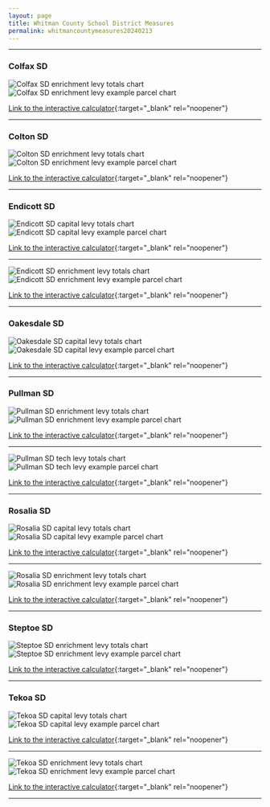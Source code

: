 ```yaml
---
layout: page
title: Whitman County School District Measures
permalink: whitmancountymeasures20240213
---
```


___

### Colfax SD

![Colfax SD enrichment levy totals chart](pagesManual/LeviesReport/20240213/ColfaxEnrichment.png "Colfax SD enrichment levy totals chart")
![Colfax SD enrichment levy example parcel chart](pagesManual/LeviesReport/20240213/ColfaxEnrichmentParcel.png "Colfax SD enrichment  example parcel chart")

[Link to the interactive calculator](calculator_colfax_enrichment_20240213_enhanced){:target="_blank" rel="noopener"}

___

### Colton SD

![Colton SD enrichment levy totals chart](pagesManual/LeviesReport/20240213/ColtonEnrichment.png "Colton SD enrichment levy totals chart")
![Colton SD enrichment levy example parcel chart](pagesManual/LeviesReport/20240213/ColtonEnrichmentParcel.png "Colton SD enrichment  example parcel chart")

[Link to the interactive calculator](calculator_colton_enrichment_20240213_enhanced){:target="_blank" rel="noopener"}

___

### Endicott SD

![Endicott SD capital levy totals chart](pagesManual/LeviesReport/20240213/EndicottCapital.png "Endicott SD capital levy totals chart")
![Endicott SD capital levy example parcel chart](pagesManual/LeviesReport/20240213/EndicottCapitalParcel.png "Endicott SD capital  example parcel chart")

[Link to the interactive calculator](calculator_endicott_capital_20240213_enhanced){:target="_blank" rel="noopener"}

___


![Endicott SD enrichment levy totals chart](pagesManual/LeviesReport/20240213/EndicottEnrichment.png "Endicott SD enrichment levy totals chart")
![Endicott SD enrichment levy example parcel chart](pagesManual/LeviesReport/20240213/EndicottEnrichmentParcel.png "Endicott SD enrichment  example parcel chart")

[Link to the interactive calculator](calculator_endicott_enrichment_20240213_enhanced){:target="_blank" rel="noopener"}

___

### Oakesdale SD

![Oakesdale SD capital levy totals chart](pagesManual/LeviesReport/20240213/OakesdaleCapital.png "Oakesdale SD capital levy totals chart")
![Oakesdale SD capital levy example parcel chart](pagesManual/LeviesReport/20240213/OakesdaleCapitalParcel.png "Oakesdale SD capital  example parcel chart")

[Link to the interactive calculator](calculator_oakesdale_capital_20240213_enhanced){:target="_blank" rel="noopener"}

___

### Pullman SD

![Pullman SD enrichment levy totals chart](pagesManual/LeviesReport/20240213/PullmanEnrichment.png "Pullman SD enrichment levy totals chart")
![Pullman SD enrichment levy example parcel chart](pagesManual/LeviesReport/20240213/PullmanEnrichmentParcel.png "Pullman SD enrichment  example parcel chart")

[Link to the interactive calculator](calculator_pullman_enrichment_20240213_enhanced){:target="_blank" rel="noopener"}

___


![Pullman SD tech levy totals chart](pagesManual/LeviesReport/20240213/PullmanTech.png "Pullman SD tech levy totals chart")
![Pullman SD tech levy example parcel chart](pagesManual/LeviesReport/20240213/PullmanTechParcel.png "Pullman SD tech  example parcel chart")

[Link to the interactive calculator](calculator_pullman_tech_20240213_enhanced){:target="_blank" rel="noopener"}

___

### Rosalia SD

![Rosalia SD capital levy totals chart](pagesManual/LeviesReport/20240213/RosaliaCapital.png "Rosalia SD capital levy totals chart")
![Rosalia SD capital levy example parcel chart](pagesManual/LeviesReport/20240213/RosaliaCapitalParcel.png "Rosalia SD capital  example parcel chart")

[Link to the interactive calculator](calculator_rosalia_capital_20240213_enhanced){:target="_blank" rel="noopener"}

___


![Rosalia SD enrichment levy totals chart](pagesManual/LeviesReport/20240213/RosaliaEnrichment.png "Rosalia SD enrichment levy totals chart")
![Rosalia SD enrichment levy example parcel chart](pagesManual/LeviesReport/20240213/RosaliaEnrichmentParcel.png "Rosalia SD enrichment  example parcel chart")

[Link to the interactive calculator](calculator_rosalia_enrichment_20240213_enhanced){:target="_blank" rel="noopener"}

___

### Steptoe SD

![Steptoe SD enrichment levy totals chart](pagesManual/LeviesReport/20240213/SteptoeEnrichment.png "Steptoe SD enrichment levy totals chart")
![Steptoe SD enrichment levy example parcel chart](pagesManual/LeviesReport/20240213/SteptoeEnrichmentParcel.png "Steptoe SD enrichment  example parcel chart")

[Link to the interactive calculator](calculator_steptoe_enrichment_20240213_enhanced){:target="_blank" rel="noopener"}

___

### Tekoa SD

![Tekoa SD capital levy totals chart](pagesManual/LeviesReport/20240213/TekoaCapital.png "Tekoa SD capital levy totals chart")
![Tekoa SD capital levy example parcel chart](pagesManual/LeviesReport/20240213/TekoaCapitalParcel.png "Tekoa SD capital  example parcel chart")

[Link to the interactive calculator](calculator_tekoa_capital_20240213_enhanced){:target="_blank" rel="noopener"}

___


![Tekoa SD enrichment levy totals chart](pagesManual/LeviesReport/20240213/TekoaEnrichment.png "Tekoa SD enrichment levy totals chart")
![Tekoa SD enrichment levy example parcel chart](pagesManual/LeviesReport/20240213/TekoaEnrichmentParcel.png "Tekoa SD enrichment  example parcel chart")

[Link to the interactive calculator](calculator_tekoa_enrichment_20240213_enhanced){:target="_blank" rel="noopener"}

___

